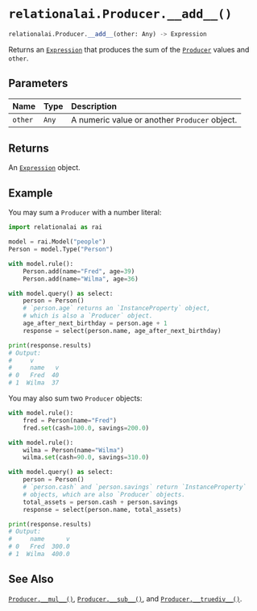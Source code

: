 # `relationalai.Producer.__add__()`

```python
relationalai.Producer.__add__(other: Any) -> Expression
```

Returns an [`Expression`](../Expression.md) that produces the sum of the [`Producer`](./README.md) values and `other`.

## Parameters

| Name | Type | Description |
| :--- | :--- | :------ |
| `other` | `Any` | A numeric value or another `Producer` object. |

## Returns

An [`Expression`](../Expression.md) object.

## Example

You may sum a `Producer` with a number literal:

```python
import relationalai as rai

model = rai.Model("people")
Person = model.Type("Person")

with model.rule():
    Person.add(name="Fred", age=39)
    Person.add(name="Wilma", age=36)

with model.query() as select:
    person = Person()
    # `person.age` returns an `InstanceProperty` object,
    # which is also a `Producer` object.
    age_after_next_birthday = person.age + 1
    response = select(person.name, age_after_next_birthday)

print(response.results)
# Output:
#     v
#     name   v
# 0   Fred  40
# 1  Wilma  37
```

You may also sum two `Producer` objects:

```python
with model.rule():
    fred = Person(name="Fred")
    fred.set(cash=100.0, savings=200.0)

with model.rule():
    wilma = Person(name="Wilma")
    wilma.set(cash=90.0, savings=310.0)

with model.query() as select:
    person = Person()
    # `person.cash` and `person.savings` return `InstanceProperty`
    # objects, which are also `Producer` objects.
    total_assets = person.cash + person.savings
    response = select(person.name, total_assets)

print(response.results)
# Output:
#     name      v
# 0   Fred  300.0
# 1  Wilma  400.0
```

## See Also

[`Producer.__mul__()`](./__mul__.md),
[`Producer.__sub__()`](./__sub__.md),
and [`Producer.__truediv__()`](./__truediv__.md).
